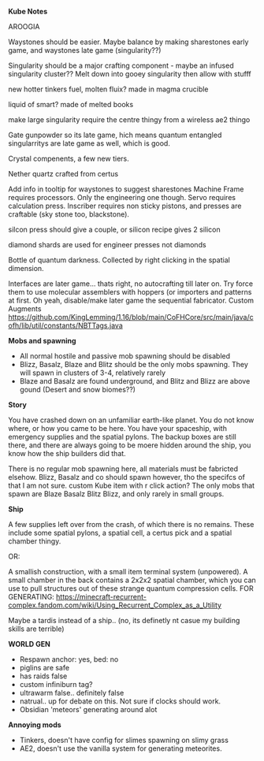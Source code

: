 __**Kube Notes**__

AROOGIA

Waystones should be easier. Maybe balance by making sharestones early game, and waystones late game (singularity??)

Singularity should be a major crafting component - maybe an infused singularity cluster?? Melt down into gooey singularity then allow with stufff


new hotter tinkers fuel, molten fluix? made in magma crucible

liquid of smart? made of melted books


make large singularity require the centre thingy from a wireless ae2 thingo

Gate gunpowder so its late game, hich means quantum entangled singularritys are late game as well, which is good.

Crystal compenents, a few new tiers.

Nether quartz crafted from certus 

Add info in tooltip for waystones to suggest sharestones
Machine Frame requires processors. Only the engineering one though. Servo requires calculation press.
Inscriber requires non sticky pistons, and presses are craftable (sky stone too, blackstone). 

silcon press should give a couple, or silicon recipe gives 2 silicon

diamond shards are used for engineer presses not diamonds

Bottle of quantum darkness. Collected by right clicking in the spatial dimension.

Interfaces are later game... thats right, no autocrafting till later on. Try force them to use molecular assemblers with hoppers (or importers and patterns at first. Oh yeah, disable/make later game the sequential fabricator.
Custom Augments
https://github.com/KingLemming/1.16/blob/main/CoFHCore/src/main/java/cofh/lib/util/constants/NBTTags.java

**Mobs and spawning**
 - All normal hostile and passive mob spawning should be disabled
 - Blizz, Basalz, Blaze and Blitz should be the only mobs spawning. They will spawn in clusters of 3-4, relatively rarely
 - Blaze and Basalz are found underground, and Blitz and Blizz are above gound (Desert and snow biomes??)




**Story**

You have crashed down on an unfamiliar earth-like planet. You do not know where, or how you came to be here. You have your spaceship, with emergency supplies and the spatial pylons. The backup boxes are still there, and there are always going to be moere hidden around the ship, you know how the ship builders did that.

There is no regular mob spawning here, all materials must be fabricted elsehow. Blizz, Basalz and co should spawn however, tho the specifcs of that I am not sure. custom Kube item with r click action? 
The only mobs that spawn are Blaze Basalz Blitz Blizz, and only rarely in small groups. 

__Ship__

A few supplies left over from the crash, of which there is no remains. These include some spatial pylons, a spatial cell, a certus pick and a spatial chamber thingy.

OR:

A smallish construction, with a small item terminal system (unpowered). A small chamber in the back contains a 2x2x2 spatial chamber, which you can use to pull structures out of these strange quantum compression cells.
FOR GENERATING: https://minecraft-recurrent-complex.fandom.com/wiki/Using_Recurrent_Complex_as_a_Utility

Maybe a tardis instead of a ship.. (no, its definetly nt casue my building skills are terrible)



**WORLD GEN**
 - Respawn anchor: yes, bed: no
 - piglins are safe
 - has raids false
 - custom infiniburn tag?
 - ultrawarm false.. definitely false
 - natrual.. up for debate on this. Not sure if clocks should work.
 - Obsidian 'meteors' generating around alot


 **Annoying mods**
  - Tinkers, doesn't have config for slimes spawning on slimy grass
  - AE2, doesn't use the vanilla system for generating meteorites.